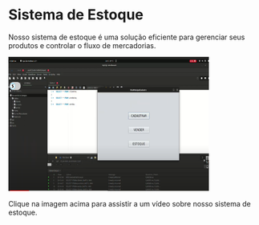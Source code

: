 <!DOCTYPE html>
<html lang="pt-br">
<body>
    <h1>Sistema de Estoque</h1>
    <p>Nosso sistema de estoque é uma solução eficiente para gerenciar seus produtos e controlar o fluxo de mercadorias.</p>
    <a href="https://www.youtube.com/watch?v=KYliJ2O4Jvc&ab_channel=N%C3%A3oSei" target="_blank">
        <img src="/assets/image.png" alt="Sistema de Estoque" width="400" height="267">
    </a>
    <p>Clique na imagem acima para assistir a um vídeo sobre nosso sistema de estoque.</p>
</body>
</html>
